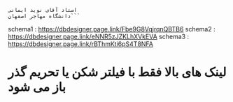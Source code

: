 ```تمرینات درس آزمایشگاه پایگاه داده ها 
استاد آقای نوید ایمانی 
دانشگاه مهاجر اصفهان```
```
schema1 : https://dbdesigner.page.link/Fbe9G8VqjrqnQBTB6
schema2 : https://dbdesigner.page.link/eNNR5zJZKLhXVkEVA
schema3 : https://dbdesigner.page.link/rBThmKti6pS4T8NFA
# لینک های بالا فقط با فیلتر شکن یا تحریم گذر باز می شود
```
